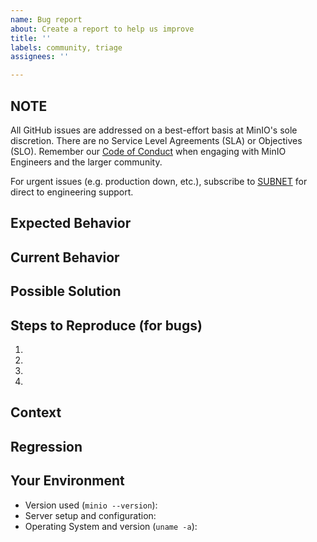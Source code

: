 ```yaml
---
name: Bug report
about: Create a report to help us improve
title: ''
labels: community, triage
assignees: ''

---
```


## NOTE
All GitHub issues are addressed on a best-effort basis at MinIO's sole discretion. There are no Service Level Agreements (SLA) or Objectives (SLO). Remember our [Code of Conduct](https://github.com/memoio/minio/blob/master/code_of_conduct.md) when engaging with MinIO Engineers and the larger community.

For urgent issues (e.g. production down, etc.), subscribe to [SUBNET](https://min.io/pricing?jmp=github) for direct to engineering support.
 
<!--- Provide a general summary of the issue in the Title above -->

## Expected Behavior
<!--- If you're describing a bug, tell us what should happen -->
<!--- If you're suggesting a change/improvement, tell us how it should work -->

## Current Behavior
<!--- If describing a bug, tell us what happens instead of the expected behavior -->
<!--- If suggesting a change/improvement, explain the difference from current behavior -->

## Possible Solution
<!--- Not obligatory, but suggest a fix/reason for the bug, -->
<!--- or ideas how to implement the addition or change -->

## Steps to Reproduce (for bugs)
<!--- Provide a link to a live example, or an unambiguous set of steps to -->
<!--- reproduce this bug. Include code to reproduce, if relevant -->
<!--- and make sure you have followed https://github.com/memoio/minio/tree/release/docs/debugging to capture relevant logs -->

1.
2.
3.
4.

## Context
<!--- How has this issue affected you? What are you trying to accomplish? -->
<!--- Providing context helps us come up with a solution that is most useful in the real world -->

## Regression
<!-- Is this issue a regression? (Yes / No) -->
<!-- If Yes, optionally please include minio version or commit id or PR# that caused this regression, if you have these details. -->

## Your Environment
<!--- Include as many relevant details about the environment you experienced the bug in -->
* Version used (`minio --version`):
* Server setup and configuration:
* Operating System and version (`uname -a`):
